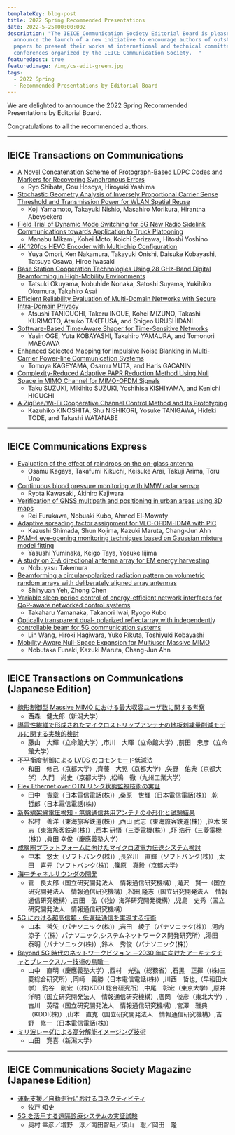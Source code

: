 ```yaml
---
templateKey: blog-post
title: 2022 Spring Recommended Presentations
date: 2022-5-25T00:00:00Z
description: "The IEICE Communication Society Editorial Board is pleased to
  announce the launch of a new initiative to encourage authors of outstanding
  papers to present their works at international and technical committee
  conferences organized by the IEICE Communication Society.  "
featuredpost: true
featuredimage: /img/cs-edit-green.jpg
tags:
  - 2022 Spring
  - Recommended Presentations by Editorial Board
---
```


We are delighted to announce the 2022 Spring Recommended Presentations by Editorial Board.

Congratulations to all the recommended authors.

---

## IEICE Transactions on Communications

- [A Novel Concatenation Scheme of Protograph-Based LDPC Codes and Markers for Recovering Synchronous Errors](https://doi.org/10.1587/transcom.2019EBP3244)
  - Ryo Shibata, Gou Hosoya, Hiroyuki Yashima
- [Stochastic Geometry Analysis of Inversely Proportional Carrier Sense Threshold and Transmission Power for WLAN Spatial Reuse](https://doi.org/10.1587/transcom.2020EBT0009)
  - Koji Yamamoto, Takayuki Nishio, Masahiro Morikura, Hirantha Abeysekera
- [Field Trial of Dynamic Mode Switching for 5G New Radio Sidelink Communications towards Application to Truck Platooning](https://doi.org/10.1587/transcom.2020FGP0009)
  - Manabu Mikami, Kohei Moto, Koichi Serizawa, Hitoshi Yoshino
- [4K 120fps HEVC Encoder with Multi-chip Configuration](https://doi.org/10.1587/transcom.2020CQP0004)
  - Yuya Omori, Ken Nakamura, Takayuki Onishi, Daisuke Kobayashi, Tatsuya Osawa, Hiroe Iwasaki
- [Base Station Cooperation Technologies Using 28 GHz-Band Digital Beamforming in High-Mobility Environments](https://doi.org/10.1587/transcom.2020FGP0013)
  - Tatsuki Okuyama, Nobuhide Nonaka, Satoshi Suyama, Yukihiko Okumura, Takahiro Asai
- [Efficient Reliability Evaluation of Multi-Domain Networks with Secure Intra-Domain Privacy](https://doi.org/10.1587/transcom.2019EBP3119)
  - Atsushi TANIGUCHI, Takeru INOUE, Kohei MIZUNO, Takashi KURIMOTO, Atsuko TAKEFUSA, and Shigeo URUSHIDANI
- [Software-Based Time-Aware Shaper for Time-Sensitive Networks](https://doi.org/10.1587/transcom.2019EBT0001)
  - Yasin OGE, Yuta KOBAYASHI, Takahiro YAMAURA, and Tomonori MAEGAWA
- [Enhanced Selected Mapping for Impulsive Noise Blanking in Multi-Carrier Power-line Communication Systems](https://doi.org/10.1587/transcom.2019EBP3081)
  - Tomoya KAGEYAMA, Osamu MUTA, and Haris GACANIN
- [Complexity-Reduced Adaptive PAPR Reduction Method Using Null Space in MIMO Channel for MIMO-OFDM Signals](https://doi.org/10.1587/transcom.2019EBT0005)
  - Taku SUZUKI, Mikihito SUZUKI, Yoshihisa KISHIYAMA, and Kenichi HIGUCHI
- [A ZigBee/Wi-Fi Cooperative Channel Control Method and Its Prototyping](https://doi.org/10.1587/transcom.2019EBP3080)
  - Kazuhiko KINOSHITA, Shu NISHIKORI, Yosuke TANIGAWA, Hideki TODE, and Takashi WATANABE

---

## IEICE Communications Express

- [Evaluation of the effect of raindrops on the on-glass antenna](https://doi.org/10.1587/comex.2021XBL0188)
  - Osamu Kagaya, Takafumi Kikuchi, Keisuke Arai, Takuji Arima, Toru Uno
- [Continuous blood pressure monitoring with MMW radar sensor](https://doi.org/10.1587/comex.2021XBL0156)
  - Ryota Kawasaki, Akihiro Kajiwara
- [Verification of GNSS multipath and positioning in urban areas using 3D maps](https://doi.org/10.1587/comex.2020XBL0096)
  - Rei Furukawa, Nobuaki Kubo, Ahmed El-Mowafy
- [Adaptive spreading factor assignment for VLC-OFDM-IDMA with PIC](https://doi.org/10.1587/comex.2021XBL0145)
  - Kazushi Shimada, Shun Kojima, Kazuki Maruta, Chang-Jun Ahn
- [PAM-4 eye-opening monitoring techniques based on Gaussian mixture model fitting](https://doi.org/10.1587/comex.2020XBL0086)
  - Yasushi Yuminaka, Keigo Taya, Yosuke Iijima
- [A study on Σ-Δ directional antenna array for EM energy harvesting](https://doi.org/10.1587/comex.2021SPL0005)
  - Nobuyasu Takemura
- [Beamforming a circular-polarized radiation pattern on volumetric random arrays with deliberately aligned array antennas](https://doi.org/10.1587/comex.2021SPL0020)
  - Shihyuan Yeh, Zhong Chen
- [Variable sleep period control of energy-efficient network interfaces for QoP-aware networked control systems](https://doi.org/10.1587/comex.2021XBL0028)
  - Takaharu Yamanaka, Takanori Iwai, Ryogo Kubo
- [Optically transparent dual- polarized reflectarray with independently controllable beam for 5G communication systems](https://doi.org/10.1587/comex.2021XBL0129)
  - Lin Wang, Hiroki Hagiwara, Yuko Rikuta, Toshiyuki Kobayashi
- [Mobility-Aware Null-Space Expansion for Multiuser Massive MIMO](https://doi.org/10.1587/comex.2021XBL0054)
  - Nobutaka Funaki, Kazuki Maruta, Chang-Jun Ahn

---

## IEICE Transactions on Communications (Japanese Edition)

- [線形制御型 Massive MIMO における最大収容ユーザ数に関する考察](https://doi.org/10.14923/transcomj.2020APP0005)
  - 西森　健太郎（新潟大学）
- [導電性繊維で形成されたマイクロストリップアンテナの地板刺繍量削減モデルに関する実験的検討](https://doi.org/10.14923/transcomj.2021APP0006)
  - 藤山　大輝（立命館大学）,市川　大暉（立命館大学）,前田　忠彦（立命館大学）
- [不平衡度制御による LVDS のコモンモード低減法](https://doi.org/10.14923/transcomj.2020PEP0007)
  - 和田　修己（京都大学）,齊藤　大晃（京都大学）,矢野　佑典（京都大学）,久門　尚史（京都大学）,松嶋　徹（九州工業大学）
- [Flex Ethernet over OTN リンク状態監視技術の実証](https://doi.org/10.14923/transcomj.2020JBP3012)
  - 田中　貴章（日本電信電話(株)）,桑原　世輝（日本電信電話(株)）,乾　哲郎（日本電信電話(株)）
- [新幹線架線電圧検知・無線通信共用アンテナの小形化と試験結果](https://doi.org/10.14923/transcomj.2020JBP3027)
  - 松村　善洋（東海旅客鉄道(株)）,西山 武志（東海旅客鉄道(株)）,笹木 栄志（東海旅客鉄道(株)）,西本 研悟（三菱電機(株)）,圷 浩行（三菱電機(株)）,眞田 幸俊（慶應義塾大学）
- [成層圏プラットフォームに向けたマイクロ波電力伝送システム検討](https://doi.org/10.14923/transcomj.2020JBP3062)
  - 中本　悠太（ソフトバンク(株)）,長谷川　直輝（ソフトバンク(株)）,太田　喜元（ソフトバンク(株)）,篠原　真毅（京都大学）
- [海中チャネルサウンダの開発](https://doi.org/10.14923/transcomj.2020JBP3033)
  - 菅　良太郎（国立研究開発法人　情報通信研究機構）,滝沢　賢一（国立研究開発法人　情報通信研究機構）,松田,隆志（国立研究開発法人　情報通信研究機構）,吉田　弘（（独）海洋研究開発機構）,児島　史秀（国立研究開発法人　情報通信研究機構）
- [5G における超高信頼・低遅延通信を実現する技術](https://doi.org/10.14923/transcomj.2020JBI0003)
  - 山本　哲矢（パナソニック(株)）,岩田　綾子（パナソニック(株)）,河内　涼子（（株）パナソニック,システムネットワークス開発研究所）,湯田　泰明（パナソニック(株)）,鈴木　秀俊（パナソニック(株)）
- [Beyond 5G 時代のネットワークビジョン －2030 年に向けたアーキテクチャとブレークスルー技術の鳥瞰－](https://doi.org/10.14923/transcomj.2020JBI0002)
  - 山中　直明（慶應義塾大学）,西村　光弘（総務省）,石黒　正揮（(株)三菱総合研究所）,岡崎　義勝（日本電信電話(株)）,川西　哲也,（早稲田大学）,釣谷　剛宏（(株)KDDI 総合研究所）,中尾　彰宏（東京大学）,原井　洋明（国立研究開発法人　情報通信研究機構）,廣岡　俊彦（東北大学）,古川　英昭（国立研究開発法人　情報通信研究機構）,宮澤　雅典（KDDI(株)）,山本　直克（国立研究開発法人　情報通信研究機構）,吉野　修一（日本電信電話(株)）
- [ミリ波レーダによる高分解能イメージング技術](https://doi.org/10.14923/transcomj.2020JBI0001)
  - 山田　寛喜（新潟大学）

---

## IEICE Communications Society Magazine (Japanese Edition)

- [運転支援／自動走行におけるコネクティビティ](https://doi.org/10.1587/bplus.15.116)
  - 牧戸 知史
- [5G を活用する遠隔診療システムの実証試験](https://doi.org/10.1587/bplus.14.186)
  - 奥村 幸彦／増野　淳／南田智昭／須山　聡／岡田　隆
